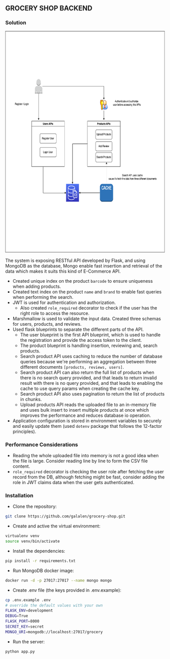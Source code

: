 ## GROCERY SHOP BACKEND


### Solution
<img src="./imgs/api-design.png" alt="api design" width="700px" height="700px"/> <br />

The system is exposing RESTful API developed by Flask, 
and using MongoDB as the database, Mongo enable fast insertion and retrieval of the data which makes it suits this kind of E-Commerce API.<br /> 
- Created unique index on the product `barcode` to ensure uniqueness when adding products. <br />
- Created text index on the product `name` and `brand` to enable fast queries when performing the search. <br />
- JWT is used for authentication and authorization. <br />
  - Also created `role_required` decorator to check if the user has the right role to access the resource. <br />
- Marshmallow is used to validate the input data. Created three schemas for users, products, and reviews. <br />
- Used flask blueprints to separate the different parts of the API. <br />
  - The user blueprint is the first API blueprint, which is used to handle the registration and provide the access token to the client. <br />
  - The product blueprint is handling insertion, reviewing and, search products. <br />
  - Search product API uses caching to reduce the number of database queries because we're performing an aggregation between three different documents `[products, reviews, users]`.<br />
  - Search product API can also return the full list of products when there is no search query provided, and that leads to return invalid result with there is no query provided, and that leads to enabling the cache to use query params when creating the cache key. <br />
  - Search product API also uses pagination to return the list of products in chunks. <br />
  - Upload products API reads the uploaded file to an in-memory file and uses bulk insert to insert multiple products at once which improves the performance and reduces database io operation. <br />
- Application configuration is stored in environment variables to securely and easily update them (used `dotenv` package that follows the 12-factor principles). <br />

### Performance Considerations
- Reading the whole uploaded file into memory is not a good idea when the file is large. Consider reading line by line to form the CSV file content.<br />
- `role_required` decorator is checking the user role after fetching the user record from the DB, although fetching might be fast, consider adding the role in JWT claims data when the user gets authenticated. <br />

### Installation
- Clone the repository:

```bash 
git clone https://github.com/galalen/grocery-shop.git
```

- Create and active the virtual environment:

```bash 
virtualenv venv
source venv/bin/activate
```

- Install the dependencies:

```bash 
pip install -r requirements.txt
```

- Run MongoDB docker image:

```bash 
docker run -d -p 27017:27017 --name mongo mongo
```

- Create .env file (the keys provided in .env.example):

```bash 
cp .env.example .env
# override the default values with your own
FLASK_ENV=development
DEBUG=True
FLASK_PORT=8000
SECRET_KEY=secret
MONGO_URI=mongodb://localhost:27017/grocery
```

- Run the server:

```bash 
python app.py
```

